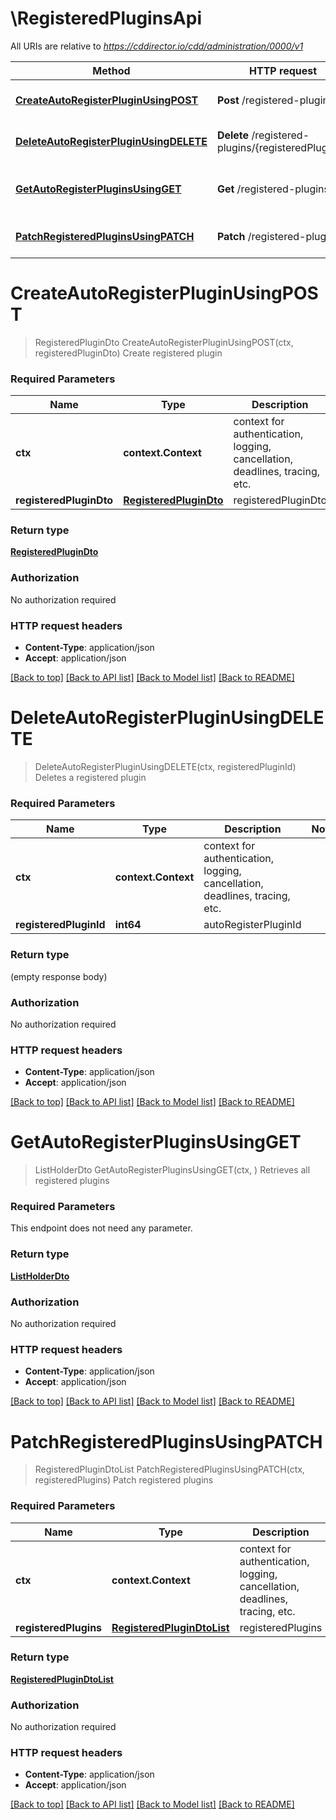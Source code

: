 # \RegisteredPluginsApi

All URIs are relative to *https://cddirector.io/cdd/administration/0000/v1*

Method | HTTP request | Description
------------- | ------------- | -------------
[**CreateAutoRegisterPluginUsingPOST**](RegisteredPluginsApi.md#CreateAutoRegisterPluginUsingPOST) | **Post** /registered-plugins | Create registered plugin
[**DeleteAutoRegisterPluginUsingDELETE**](RegisteredPluginsApi.md#DeleteAutoRegisterPluginUsingDELETE) | **Delete** /registered-plugins/{registeredPluginId} | Deletes a registered plugin
[**GetAutoRegisterPluginsUsingGET**](RegisteredPluginsApi.md#GetAutoRegisterPluginsUsingGET) | **Get** /registered-plugins | Retrieves all registered plugins
[**PatchRegisteredPluginsUsingPATCH**](RegisteredPluginsApi.md#PatchRegisteredPluginsUsingPATCH) | **Patch** /registered-plugins | Patch registered plugins


# **CreateAutoRegisterPluginUsingPOST**
> RegisteredPluginDto CreateAutoRegisterPluginUsingPOST(ctx, registeredPluginDto)
Create registered plugin

### Required Parameters

Name | Type | Description  | Notes
------------- | ------------- | ------------- | -------------
 **ctx** | **context.Context** | context for authentication, logging, cancellation, deadlines, tracing, etc.
  **registeredPluginDto** | [**RegisteredPluginDto**](RegisteredPluginDto.md)| registeredPluginDto | 

### Return type

[**RegisteredPluginDto**](RegisteredPluginDto.md)

### Authorization

No authorization required

### HTTP request headers

 - **Content-Type**: application/json
 - **Accept**: application/json

[[Back to top]](#) [[Back to API list]](../README.md#documentation-for-api-endpoints) [[Back to Model list]](../README.md#documentation-for-models) [[Back to README]](../README.md)

# **DeleteAutoRegisterPluginUsingDELETE**
> DeleteAutoRegisterPluginUsingDELETE(ctx, registeredPluginId)
Deletes a registered plugin

### Required Parameters

Name | Type | Description  | Notes
------------- | ------------- | ------------- | -------------
 **ctx** | **context.Context** | context for authentication, logging, cancellation, deadlines, tracing, etc.
  **registeredPluginId** | **int64**| autoRegisterPluginId | 

### Return type

 (empty response body)

### Authorization

No authorization required

### HTTP request headers

 - **Content-Type**: application/json
 - **Accept**: application/json

[[Back to top]](#) [[Back to API list]](../README.md#documentation-for-api-endpoints) [[Back to Model list]](../README.md#documentation-for-models) [[Back to README]](../README.md)

# **GetAutoRegisterPluginsUsingGET**
> ListHolderDto GetAutoRegisterPluginsUsingGET(ctx, )
Retrieves all registered plugins

### Required Parameters
This endpoint does not need any parameter.

### Return type

[**ListHolderDto**](ListHolderDto.md)

### Authorization

No authorization required

### HTTP request headers

 - **Content-Type**: application/json
 - **Accept**: application/json

[[Back to top]](#) [[Back to API list]](../README.md#documentation-for-api-endpoints) [[Back to Model list]](../README.md#documentation-for-models) [[Back to README]](../README.md)

# **PatchRegisteredPluginsUsingPATCH**
> RegisteredPluginDtoList PatchRegisteredPluginsUsingPATCH(ctx, registeredPlugins)
Patch registered plugins

### Required Parameters

Name | Type | Description  | Notes
------------- | ------------- | ------------- | -------------
 **ctx** | **context.Context** | context for authentication, logging, cancellation, deadlines, tracing, etc.
  **registeredPlugins** | [**RegisteredPluginDtoList**](RegisteredPluginDtoList.md)| registeredPlugins | 

### Return type

[**RegisteredPluginDtoList**](RegisteredPluginDtoList.md)

### Authorization

No authorization required

### HTTP request headers

 - **Content-Type**: application/json
 - **Accept**: application/json

[[Back to top]](#) [[Back to API list]](../README.md#documentation-for-api-endpoints) [[Back to Model list]](../README.md#documentation-for-models) [[Back to README]](../README.md)


